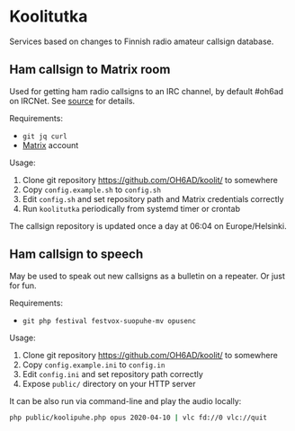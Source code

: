 # Koolitutka
Services based on changes to Finnish radio amateur callsign database.

## Ham callsign to Matrix room

Used for getting ham radio callsigns to an IRC channel, by default
#oh6ad on IRCNet. See [source](koolitutka) for details.

Requirements:

- `git jq curl`
- [Matrix](https://matrix.org/) account

Usage:

1. Clone git repository https://github.com/OH6AD/koolit/ to somewhere
2. Copy `config.example.sh` to `config.sh`
3. Edit `config.sh` and set repository path and Matrix credentials correctly
4. Run `koolitutka` periodically from systemd timer or crontab

The callsign repository is updated once a day at 06:04 on Europe/Helsinki.

## Ham callsign to speech

May be used to speak out new callsigns as a bulletin on a repeater. Or
just for fun.

Requirements:

- `git php festival festvox-suopuhe-mv opusenc`

Usage:

1. Clone git repository https://github.com/OH6AD/koolit/ to somewhere
2. Copy `config.example.ini` to `config.in`
3. Edit `config.ini` and set repository path correctly
4. Expose `public/` directory on your HTTP server

It can be also run via command-line and play the audio locally:

```sh
php public/koolipuhe.php opus 2020-04-10 | vlc fd://0 vlc://quit
```
